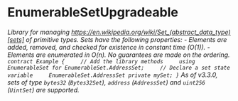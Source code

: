 # EnumerableSetUpgradeable







*Library for managing https://en.wikipedia.org/wiki/Set_(abstract_data_type)[sets] of primitive types. Sets have the following properties: - Elements are added, removed, and checked for existence in constant time (O(1)). - Elements are enumerated in O(n). No guarantees are made on the ordering. ``` contract Example {     // Add the library methods     using EnumerableSet for EnumerableSet.AddressSet;     // Declare a set state variable     EnumerableSet.AddressSet private mySet; } ``` As of v3.3.0, sets of type `bytes32` (`Bytes32Set`), `address` (`AddressSet`) and `uint256` (`UintSet`) are supported.*



